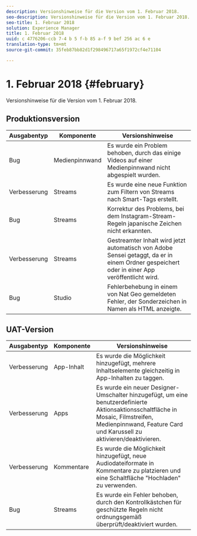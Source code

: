 ```yaml
---
description: Versionshinweise für die Version vom 1. Februar 2018.
seo-description: Versionshinweise für die Version vom 1. Februar 2018.
seo-title: 1. Februar 2018
solution: Experience Manager
title: 1. Februar 2018
uuid: c 4776206-ccb 7-4 b 5 f-b 85 a-f 9 bef 256 ac 6 e
translation-type: tm+mt
source-git-commit: 35feb87bb82d1f298496717a65f1972cf4e71104

---
```



# 1. Februar 2018 {#february}

Versionshinweise für die Version vom 1. Februar 2018.

## Produktionsversion

| **Ausgabentyp** | **Komponente** | **Versionshinweise** |
|---|---|---|
| Bug | Medienpinnwand | Es wurde ein Problem behoben, durch das einige Videos auf einer Medienpinnwand nicht abgespielt wurden. |
| Verbesserung | Streams | Es wurde eine neue Funktion zum Filtern von Streams nach Smart-Tags erstellt. |
| Bug | Streams | Korrektur des Problems, bei dem Instagram-Stream-Regeln japanische Zeichen nicht erkannten. |
| Verbesserung | Streams | Gestreamter Inhalt wird jetzt automatisch von Adobe Sensei getaggt, da er in einem Ordner gespeichert oder in einer App veröffentlicht wird. |
| Bug | Studio | Fehlerbehebung in einem von Nat Geo gemeldeten Fehler, der Sonderzeichen in Namen als HTML anzeigte. |

## UAT-Version

| **Ausgabentyp** | **Komponente** | **Versionshinweise** |
|---|---|---|
| Verbesserung | App-Inhalt | Es wurde die Möglichkeit hinzugefügt, mehrere Inhaltselemente gleichzeitig in App-Inhalten zu taggen. |
| Verbesserung | Apps | Es wurde ein neuer Designer-Umschalter hinzugefügt, um eine benutzerdefinierte Aktionsaktionsschaltfläche in Mosaic, Filmstreifen, Medienpinnwand, Feature Card und Karussell zu aktivieren/deaktivieren. |
| Verbesserung | Kommentare | Es wurde die Möglichkeit hinzugefügt, neue Audiodateiformate in Kommentare zu platzieren und eine Schaltfläche &quot;Hochladen&quot; zu verwenden. |
| Bug | Streams | Es wurde ein Fehler behoben, durch den Kontrollkästchen für geschützte Regeln nicht ordnungsgemäß überprüft/deaktiviert wurden. |

